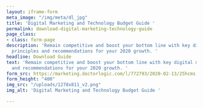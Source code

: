 ```yaml
---
layout: iframe-form
meta_image: "/img/meta/dl_jpg"
title: 'Digital Marketing and Technology Budget Guide '
permalink: download-digital-marketing-technology-guide
page_class:
- class: form-page
description: 'Remain competitive and boost your bottom line with key digital marketing
  principles and recommendations for your 2020 growth. '
headline: Download Guide
text: 'Remain competitive and boost your bottom line with key digital marketing principles
  and recommendations for your 2020 growth. '
form_src: https://marketing.doctorlogic.com/l/772793/2020-02-13/25hcms
form_height: "400"
img_src: "/uploads/1278x811_v2.png"
img_alt: 'Digital Marketing and Technology Budget Guide '

---
```


